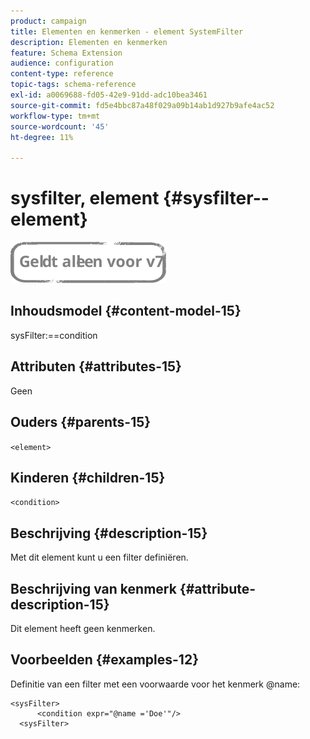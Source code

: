 ```yaml
---
product: campaign
title: Elementen en kenmerken - element SystemFilter
description: Elementen en kenmerken
feature: Schema Extension
audience: configuration
content-type: reference
topic-tags: schema-reference
exl-id: a0069688-fd05-42e9-91dd-adc10bea3461
source-git-commit: fd5e4bbc87a48f029a09b14ab1d927b9afe4ac52
workflow-type: tm+mt
source-wordcount: '45'
ht-degree: 11%

---
```


# sysfilter, element {#sysfilter--element}

![](../../../assets/v7-only.svg)

## Inhoudsmodel {#content-model-15}

sysFilter:==condition

## Attributen {#attributes-15}

Geen

## Ouders {#parents-15}

`<element>`

## Kinderen {#children-15}

`<condition>`

## Beschrijving {#description-15}

Met dit element kunt u een filter definiëren.

## Beschrijving van kenmerk {#attribute-description-15}

Dit element heeft geen kenmerken.

## Voorbeelden {#examples-12}

Definitie van een filter met een voorwaarde voor het kenmerk @name:

```
<sysFilter>
      <condition expr="@name ='Doe'"/>
  <sysFilter>
```
